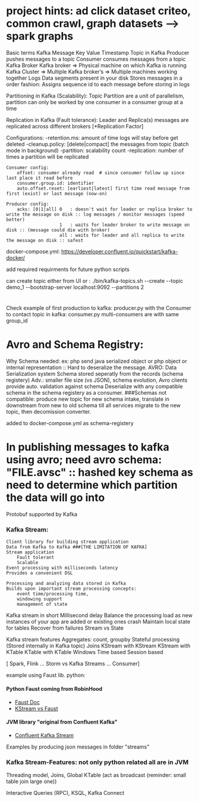 # project hints: ad click dataset criteo, common crawl, graph datasets --> spark graphs

Basic terms
    Kafka Message
        Key
        Value
        Timestamp
    Topic in Kafka
        Producer pushes messages to a topic
        Consumer consumes messages from a topic
    Kafka Broker
        Kafka broker => Physical machine on which Kafka is running
        Kafka Cluster => Multiple Kafka broker’s => Multiple machines working together
Logs
    Data segments present in your disk
    Stores messages in a order fashion: Assigns sequence id to each message before storing in logs

Partitioning in Kafka (Scalability): Topic Partition are a unit of parallelism, partition can only be worked by one consumer in a consumer group at a time 

Replication in Kafka (Fault tolerance): Leader and Replica(s) messages are replicated across different brokers [*Replication Factor]

Configurations:
    -retention.ms: amount of time logs will stay before get deleted
    -cleanup.policy: [delete|compact] the messages from topic (batch mode in background)
    -partition: scalability count
    -replication: number of times a partition will be replicated

    Consumer config:
        offset: consumer already read  # since consumer follow up since last place it read before
        consumer.group.id: identifier
        auto.offset.reset: [earliest|latest] first time read message from first (exist) or last message (now-on)

    Producer config:
        acks: [0|1|all] 0   : doesn't wait for leader or replica broker to write the message on disk :: log messages / monitor messages (speed better)
                        1   : waits for leader broker to write message on disk :: (message could die with broker)
                        all : waits for leader and all replica to write the message on disk :: safest

docker-compose.yml: https://developer.confluent.io/quickstart/kafka-docker/

add required requirments for future python scripts

can create topic either from UI or : ./bin/kafka-topics.sh --create --topic demo_1 --bootstrap-server localhost:9092 --partitions 2

# 
Check example of first production to kafka: producer.py
with the Consumer to contact topic in kafka: consumer.py
multi-consumers are with same group_id

# Avro and Schema Registry:

Why Schema needed: ex: php send java serialized object or php object or internal representation :: Hard to deseralize the message.
AVRO: Data Serialization system
    Schema stored seperatly from the records (schema registery)
    Adv.: smaller file size (vs JSON), schema evolution, Avro clients provide auto. validation against schema
Deserialize with any compatible schema in the schema registery as a consumer.
###Schemas not compatible: produce new topic for new schema intake, translate in downstream from new to old schema till all services migrate to the new topic, then decomission converter.

added to docker-compose.yml as schema-registery
# In publishing messages to kafka using avro; need avro schema: "FILE.avsc" :: hashed key schema as need to determine which partition the data will go into
Protobuf supported by Kafka


### Kafka Stream:
    Client library for building stream application
    Data from Kafka to Kafka ###[THE LIMITATION OF KAFKA]
    Stream application
        Fault tolerant
        Scalable
    Event processing with milliseconds latency 
    Provides a convenient DSL

    Processing and analyzing data stored in Kafka
    Builds upon important stream processing concepts:
        event time/processing time, 
        windowing support
        management of state

Kafka stream in short
    Millisecond delay
    Balance the processing load as new instances of your app are added or existing ones crash
    Maintain local state for tables
    Recover from failures
Stream vs State 

Kafka stream features
    Aggregates: count, groupby
    Stateful processing (Stored internally in Kafka topic)
    Joins
        KStream with KStream
        KStream with KTable
        KTable with KTable
    Windows
        Time based
        Session based

[ Spark, Flink ... Storm vs Kafka Streams ... Consumer]

example using Faust lib. python: 
#### Python Faust coming from RobinHood
* [Faust Doc](https://faust.readthedocs.io/en/latest/index.html)
* [KStream vs Faust](https://faust.readthedocs.io/en/latest/playbooks/vskafka.html)

#### JVM library "original from Confluent Kafka" 
* [Confluent Kafka Stream](https://kafka.apache.org/documentation/streams/)

Examples by producing json messages in folder "streams"

### Kafka Stream-Features: not only python related all are in JVM
Threading model, Joins, Global KTable (act as broadcast (reminder: small table join large one))

Interactive Queries (RPC), KSQL, Kafka Connect
